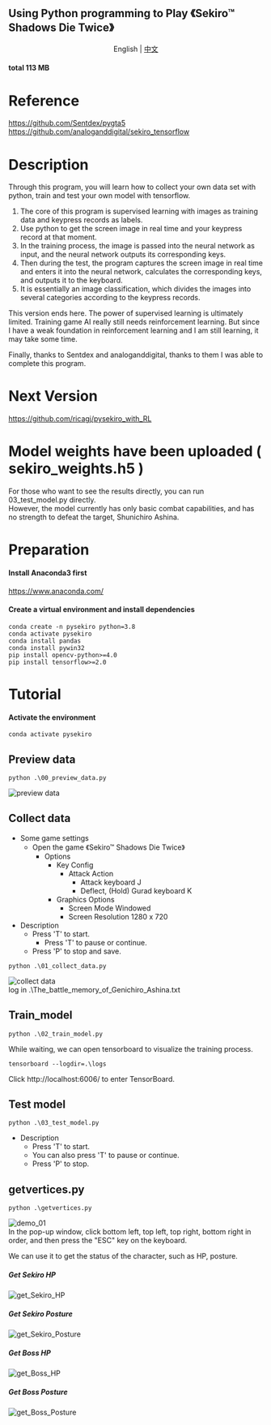 ## Using Python programming to Play 《Sekiro™ Shadows Die Twice》

<p align="center">
    <a>English</a>
    | 
    <a href="https://github.com/ricagj/pysekiro/blob/main/README_CN.md">中文</a>
</p>

#### total 113 MB

# Reference
https://github.com/Sentdex/pygta5  
https://github.com/analoganddigital/sekiro_tensorflow  

# Description

Through this program, you will learn how to collect your own data set with python, train and test your own model with tensorflow.  

1. The core of this program is supervised learning with images as training data and keypress records as labels.  
2. Use python to get the screen image in real time and your keypress record at that moment.  
3. In the training process, the image is passed into the neural network as input, and the neural network outputs its corresponding keys.  
4. Then during the test, the program captures the screen image in real time and enters it into the neural network, calculates the corresponding keys, and outputs it to the keyboard.  
5. It is essentially an image classification, which divides the images into several categories according to the keypress records.  

This version ends here. The power of supervised learning is ultimately limited. Training game AI really still needs reinforcement learning. But since I have a weak foundation in reinforcement learning and I am still learning, it may take some time.  

Finally, thanks to Sentdex and analoganddigital, thanks to them I was able to complete this program.  

# Next Version
https://github.com/ricagj/pysekiro_with_RL  

# Model weights have been uploaded ( sekiro_weights.h5 )
For those who want to see the results directly, you can run 03_test_model.py directly.  
However, the model currently has only basic combat capabilities, and has no strength to defeat the target, Shunichiro Ashina.  

# Preparation

#### Install Anaconda3 first
https://www.anaconda.com/  

#### Create a virtual environment and install dependencies
~~~shell
conda create -n pysekiro python=3.8
conda activate pysekiro
conda install pandas
conda install pywin32
pip install opencv-python>=4.0
pip install tensorflow>=2.0
~~~

# Tutorial

#### Activate the environment
~~~shell
conda activate pysekiro
~~~

## Preview data
~~~shell
python .\00_preview_data.py
~~~
![preview data](./Toturial_gif/00_preview_data.gif)  

## Collect data
- Some game settings
    - Open the game 《Sekiro™ Shadows Die Twice》
        - Options
            - Key Config
                - Attack Action
                    - Attack    keyboard    J
                    - Deflect, (Hold) Gurad    keyboard    K
            - Graphics Options
                - Screen Mode    Windowed
                - Screen Resolution    1280 x 720
- Description
    - Press 'T' to start.
    	- Press 'T' to pause or continue.
    - Press 'P' to stop and save.

~~~shell
python .\01_collect_data.py
~~~
![collect data](./Toturial_gif/01_collect_data.gif)  
log in .\The_battle_memory_of_Genichiro_Ashina.txt  

## Train_model
~~~shell
python .\02_train_model.py
~~~

While waiting, we can open tensorboard to visualize the training process.  
~~~ 
tensorboard --logdir=.\logs
~~~
Click http://localhost:6006/ to enter TensorBoard.  

## Test model
~~~shell
python .\03_test_model.py
~~~
- Description
    - Press 'T' to start.
    - You can also press 'T' to pause or continue.
    - Press 'P' to stop.

## getvertices.py
~~~shell
python .\getvertices.py
~~~
![demo_01](./Toturial_gif/demo_01.gif)  
In the pop-up window, click bottom left, top left, top right, bottom right in order, and then press the "ESC" key on the keyboard.  

We can use it to get the status of the character, such as HP, posture.  

##### Get Sekiro HP
![get_Sekiro_HP](./Toturial_gif/get_Sekiro_HP.gif)  
##### Get Sekiro Posture
![get_Sekiro_Posture](./Toturial_gif/get_Sekiro_Posture.gif)  
##### Get Boss HP
![get_Boss_HP](./Toturial_gif/get_Boss_HP.gif)  
##### Get Boss Posture
![get_Boss_Posture](./Toturial_gif/get_Boss_Posture.gif)  